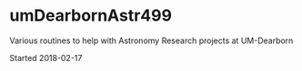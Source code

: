 # umDearbornAstr499 #

Various routines to help with Astronomy Research projects at UM-Dearborn

Started 2018-02-17



